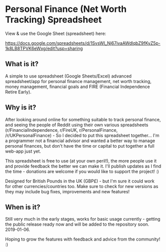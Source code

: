 # Personal Finance (Net Worth Tracking) Spreadsheet

View & use the Google Sheet (spreadsheet) here: 

https://docs.google.com/spreadsheets/d/1SvsWl_Nj67ivaAWdlqbZ9fKyZ5p-1k8LB8TPVK6eWxg/edit?usp=sharing


## What is it?

A simple to use spreadsheet (Google Sheets/Excel) advanced spreadsheet/app for personal finance management, net worth tracking, money management, financial goals and FIRE (Financial Independence Retire Early).

## Why is it?

After looking around online for something suitable to track personal finance, and seeing the people of Reddit using their own various spreadsheets (r/FinancialIndependence, r/FireUK, r/PersonalFinance, /r/UKPersonalFinance) - So I decided to put this spreadsheet together... I'm a programmer not a financial advisor and wanted a better way to manage personal finances, but don't have the time or capital to put together a full web-app just yet.

This spreadsheet is free to use (at your own peril!), the more people use it and provide feedback the better we can make it. I'll publish updates as I find the time - donations are welcome if you would like to support the project! :)

Designed for British Pounds in the UK (GBP£) - but I'm sure it could work for other currencies/countries too.
Make sure to check for new versions as they may include bug fixes, improvements and new features!

## When is it?

Still very much in the early stages, works for basic usage currently - getting the public release ready now and will be added to the repository soon. 2019-01-06.

Hoping to grow the features with feedback and advice from the community! :)
